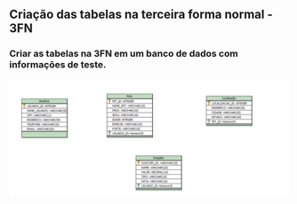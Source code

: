 ## Criação das tabelas na terceira forma normal - 3FN

### Criar as tabelas na 3FN em um banco de dados com informações de teste.

![Resultado](image.png)